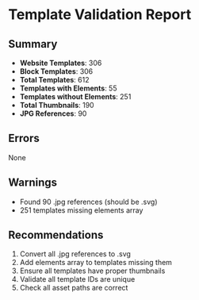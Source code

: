 # Template Validation Report

## Summary
- **Website Templates**: 306
- **Block Templates**: 306
- **Total Templates**: 612
- **Templates with Elements**: 55
- **Templates without Elements**: 251
- **Total Thumbnails**: 190
- **JPG References**: 90

## Errors
None

## Warnings
- Found 90 .jpg references (should be .svg)
- 251 templates missing elements array

## Recommendations
1. Convert all .jpg references to .svg
2. Add elements array to templates missing them
3. Ensure all templates have proper thumbnails
4. Validate all template IDs are unique
5. Check all asset paths are correct

